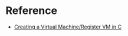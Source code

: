 # Reference

  * [Creating a Virtual Machine/Register VM in C](https://en.wikibooks.org/wiki/Creating_a_Virtual_Machine/Register_VM_in_C)
